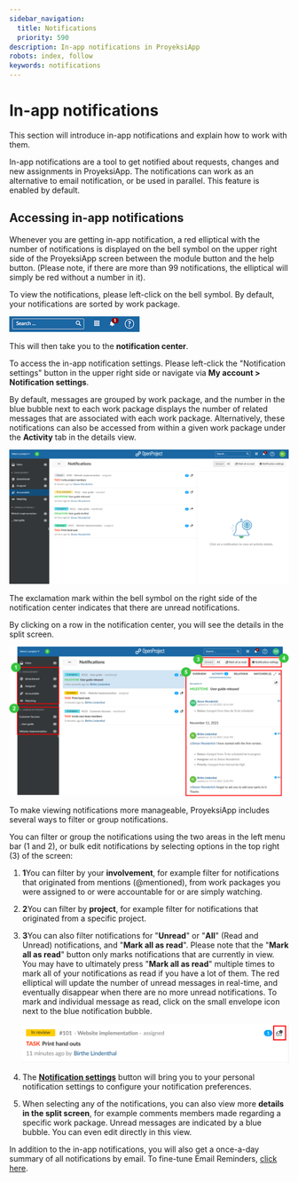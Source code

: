 ```yaml
---
sidebar_navigation:
  title: Notifications
  priority: 590
description: In-app notifications in ProyeksiApp
robots: index, follow
keywords: notifications
---
```

# In-app notifications

This section will introduce in-app notifications and explain how to work with them. 

In-app notifications are a tool to get notified about requests, changes and new assignments in ProyeksiApp. The notifications can work as an alternative to email notification, or be used in parallel. This feature is enabled by default.

## Accessing in-app notifications

Whenever you are getting in-app notification, a red elliptical with the number of notifications is displayed on the bell symbol on the upper right side of the ProyeksiApp screen between the module button and the help button. (Please note, if there are more than 99 notifications, the elliptical will simply be red without a number in it).



To view the notifications, please left-click on the bell symbol. By default, your notifications are sorted by work package. 

![notifications](IaN-1.PNG)

This will then take you to the **notification center**.

To access the in-app notification settings. Please left-click the "Notification settings" button in the upper right side or navigate via **My account > Notification settings**.

By default, messages are grouped by work package, and the number in the blue bubble next to each work package displays the number of related messages that are associated with each work package. Alternatively, these notifications can also be accessed from within a given work package under the **Activity** tab in the details view.

![notification-center](notification-center.PNG)

The exclamation mark within the bell symbol on the right side of the notification center indicates that there are unread notifications.

By clicking on a row in the notification center, you will see the details in the split screen.

![notification-center](notification-center-16366289566021.png)

To make viewing notifications more manageable, ProyeksiApp includes several ways to filter or group notifications.

You can filter or group the notifications using the two areas in the left menu bar (1 and 2), or bulk edit notifications by selecting options in the top right (3) of the screen:

1. **1**You can filter by your **involvement**, for example filter for notifications that originated from mentions (@mentioned), from work packages you were assigned to or were accountable for or are simply watching.

2. **2**You can filter by **project**, for example filter for notifications that originated from a specific project.

3. **3**You can also filter notifications for "**Unread**" or "**All**" (Read and Unread) notifications, and "**Mark all as read**". Please note that the "**Mark all as read**" button only marks notifications that are currently in view. You may have to ultimately press "**Mark all as read**" multiple times to mark all of your notifications as read if you have a lot of them. The red elliptical will update the number of unread messages in real-time, and eventually disappear when there are no more unread notifications.
   To mark and individual message as read, click on the small envelope icon next to the blue notification bubble.

   ![mark-as-read](mark-as-read.png)

4. The [**Notification settings**](notification-settings) button will bring you to your personal notification settings to configure your notification preferences.

5. When selecting any of the notifications, you can also view more **details in the split screen**, for example comments members made regarding a specific work package. Unread messages are indicated by a blue bubble. You can even edit directly in this view.

In addition to the in-app notifications, you will also get a once-a-day summary of all notifications by email. To fine-tune Email Reminders, [click here](../../getting-started/my-account/#email-reminders).
